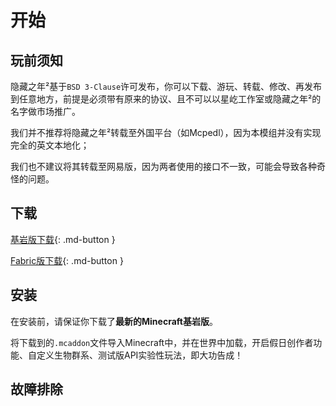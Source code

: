 # 开始

## 玩前须知
隐藏之年²基于`BSD 3-Clause`许可发布，你可以下载、游玩、转载、修改、再发布到任意地方，前提是必须带有原来的协议、且不可以以星屹工作室或隐藏之年²的名字做市场推广。

我们并不推荐将隐藏之年²转载至外国平台（如Mcpedl），因为本模组并没有实现完全的英文本地化；

我们也不建议将其转载至网易版，因为两者使用的接口不一致，可能会导致各种奇怪的问题。

## 下载
[基岩版下载](https://pan.huang1111.cn/s/xePzfV){: .md-button }

[Fabric版下载](https://www.mcmod.cn/download/12453.html){: .md-button }

## 安装
在安装前，请保证你下载了**最新的Minecraft基岩版**。

将下载到的`.mcaddon`文件导入Minecraft中，并在世界中加载，开启假日创作者功能、自定义生物群系、测试版API实验性玩法，即大功告成！

## 故障排除

